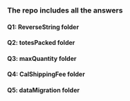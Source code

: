 ### The repo includes all the answers
#### Q1: ReverseString folder
#### Q2: totesPacked folder
#### Q3: maxQuantity folder
#### Q4: CalShippingFee folder
#### Q5: dataMigration folder

